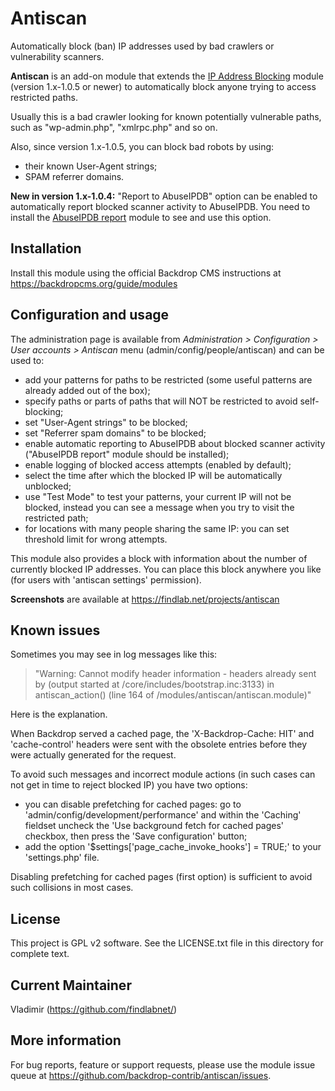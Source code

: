 Antiscan
========

Automatically block (ban) IP addresses used by bad crawlers or vulnerability scanners.

**Antiscan** is an add-on module that extends the [IP Address Blocking](https://backdropcms.org/project/ip_blocking)
module (version 1.x-1.0.5 or newer) to automatically block anyone trying to access restricted paths.

Usually this is a bad crawler looking for known potentially vulnerable paths,
such as "wp-admin.php", "xmlrpc.php" and so on.

Also, since version 1.x-1.0.5, you can block bad robots by using:
- their known User-Agent strings;
- SPAM referrer domains.

**New in version 1.x-1.0.4:** "Report to AbuseIPDB" option can be enabled to automatically report blocked scanner activity to AbuseIPDB.
You need to install the [AbuseIPDB report](https://backdropcms.org/project/abuseipdb_report) module to see and use this option.

Installation
------------
Install this module using the official Backdrop CMS instructions at https://backdropcms.org/guide/modules

Configuration and usage
-----------------------
The administration page is available from *Administration > Configuration >
User accounts > Antiscan* menu (admin/config/people/antiscan)
and can be used to:

- add your patterns for paths to be restricted (some useful patterns are already added out of the box);
- specify paths or parts of paths that will NOT be restricted to avoid self-blocking;
- set "User-Agent strings" to be blocked;
- set "Referrer spam domains" to be blocked;
- enable automatic reporting to AbuseIPDB about blocked scanner activity ("AbuseIPDB report" module should be installed);
- enable logging of blocked access attempts (enabled by default);
- select the time after which the blocked IP will be automatically unblocked;
- use "Test Mode" to test your patterns, your current IP will not be blocked, instead you can see a message when you try to visit the restricted path;
- for locations with many people sharing the same IP: you can set threshold limit for wrong attempts.

This module also provides a block with information about the number of currently blocked IP addresses.
You can place this block anywhere you like (for users with 'antiscan settings' permission).

**Screenshots** are available at https://findlab.net/projects/antiscan

Known issues
------------
Sometimes you may see in log messages like this:
> "Warning: Cannot modify header information - headers already sent by (output started at /core/includes/bootstrap.inc:3133) in antiscan_action() (line 164 of /modules/antiscan/antiscan.module)"

Here is the explanation.

When Backdrop served a cached page, the 'X-Backdrop-Cache: HIT' and 'cache-control' headers were sent with the obsolete entries before they were actually generated for the request.

To avoid such messages and incorrect module actions (in such cases can not get in time to reject blocked IP) you have two options:

- you can disable prefetching for cached pages: go to 'admin/config/development/performance' and within the 'Caching' fieldset uncheck the 'Use background fetch for cached pages' checkbox, then press the 'Save configuration' button;
- add the option '$settings['page_cache_invoke_hooks'] = TRUE;' to your 'settings.php' file.

Disabling prefetching for cached pages (first option) is sufficient to avoid such collisions in most cases.

License
-------
This project is GPL v2 software. See the LICENSE.txt file in this directory for
complete text.

Current Maintainer
------------------
Vladimir (https://github.com/findlabnet/)

More information
----------------
For bug reports, feature or support requests, please use the module
issue queue at https://github.com/backdrop-contrib/antiscan/issues.
